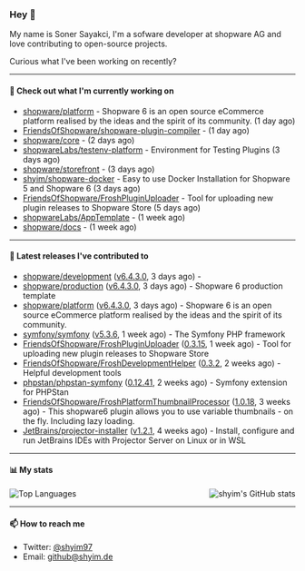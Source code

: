 ### Hey 👋

My name is Soner Sayakci, I'm a sofware developer at shopware AG and love contributing to open-source projects.

Curious what I've been working on recently?

---

#### 👷 Check out what I'm currently working on

- [shopware/platform](https://github.com/shopware/platform) - Shopware 6 is an open source eCommerce platform realised by the ideas and the spirit of its community. (1 day ago)
- [FriendsOfShopware/shopware-plugin-compiler](https://github.com/FriendsOfShopware/shopware-plugin-compiler) -  (1 day ago)
- [shopware/core](https://github.com/shopware/core) -  (2 days ago)
- [shopwareLabs/testenv-platform](https://github.com/shopwareLabs/testenv-platform) - Environment for Testing Plugins (3 days ago)
- [shopware/storefront](https://github.com/shopware/storefront) -  (3 days ago)
- [shyim/shopware-docker](https://github.com/shyim/shopware-docker) - Easy to use Docker Installation for Shopware 5 and Shopware 6 (3 days ago)
- [FriendsOfShopware/FroshPluginUploader](https://github.com/FriendsOfShopware/FroshPluginUploader) - Tool for uploading new plugin releases to Shopware Store (5 days ago)
- [shopwareLabs/AppTemplate](https://github.com/shopwareLabs/AppTemplate) -  (1 week ago)
- [shopware/docs](https://github.com/shopware/docs) -  (1 week ago)

---

#### 🔭 Latest releases I've contributed to

- [shopware/development](https://github.com/shopware/development) ([v6.4.3.0](https://github.com/shopware/development/releases/tag/v6.4.3.0), 3 days ago) - 
- [shopware/production](https://github.com/shopware/production) ([v6.4.3.0](https://github.com/shopware/production/releases/tag/v6.4.3.0), 3 days ago) - Shopware 6 production template
- [shopware/platform](https://github.com/shopware/platform) ([v6.4.3.0](https://github.com/shopware/platform/releases/tag/v6.4.3.0), 3 days ago) - Shopware 6 is an open source eCommerce platform realised by the ideas and the spirit of its community.
- [symfony/symfony](https://github.com/symfony/symfony) ([v5.3.6](https://github.com/symfony/symfony/releases/tag/v5.3.6), 1 week ago) - The Symfony PHP framework
- [FriendsOfShopware/FroshPluginUploader](https://github.com/FriendsOfShopware/FroshPluginUploader) ([0.3.15](https://github.com/FriendsOfShopware/FroshPluginUploader/releases/tag/0.3.15), 1 week ago) - Tool for uploading new plugin releases to Shopware Store
- [FriendsOfShopware/FroshDevelopmentHelper](https://github.com/FriendsOfShopware/FroshDevelopmentHelper) ([0.3.2](https://github.com/FriendsOfShopware/FroshDevelopmentHelper/releases/tag/0.3.2), 2 weeks ago) - Helpful development tools
- [phpstan/phpstan-symfony](https://github.com/phpstan/phpstan-symfony) ([0.12.41](https://github.com/phpstan/phpstan-symfony/releases/tag/0.12.41), 2 weeks ago) - Symfony extension for PHPStan
- [FriendsOfShopware/FroshPlatformThumbnailProcessor](https://github.com/FriendsOfShopware/FroshPlatformThumbnailProcessor) ([1.0.18](https://github.com/FriendsOfShopware/FroshPlatformThumbnailProcessor/releases/tag/1.0.18), 3 weeks ago) - This shopware6 plugin allows you to use variable thumbnails - on the fly. Including lazy loading.
- [JetBrains/projector-installer](https://github.com/JetBrains/projector-installer) ([v1.2.1](https://github.com/JetBrains/projector-installer/releases/tag/v1.2.1), 4 weeks ago) - Install, configure and run JetBrains IDEs with Projector Server on Linux or in WSL

---

#### 📊 My stats

<img align="right" alt="shyim's GitHub stats" src="https://github-readme-stats.vercel.app/api?username=shyim&count_private=1&show_icons=true&" />

![Top Languages](https://github-readme-stats.vercel.app/api/top-langs/?username=shyim)

---

#### 📫 How to reach me

- Twitter: [@shyim97](https://twitter.com/shyim97)
- Email: [github@shyim.de](mailto://github@shyim.de)
